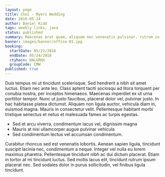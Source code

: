 ```yaml
---
layout: page
title: Choi - Myers Wedding
date: 2016-05-24
author: Daniel Kidd
tags: weekly links, java
status: published
summary: Maecenas erat quam, aliquam nec venenatis pulvinar, rutrum in sapien.
banner: images/banner/office-01.jpg
booking:
  startDate: 05/22/2018
  endDate: 05/24/2018
  ctyhocn: BALGRHX
  groupCode: CMW
published: true
---
```

Duis tempus mi ut tincidunt scelerisque. Sed hendrerit a nibh sit amet luctus. Etiam nec ante leo. Class aptent taciti sociosqu ad litora torquent per conubia nostra, per inceptos himenaeos. Maecenas imperdiet ex ut urna porttitor tempor. Nunc ut justo faucibus, placerat dolor vel, pulvinar justo. In hac habitasse platea dictumst. Aliquam non ligula auctor, vehicula diam in, euismod magna. Mauris in consectetur velit. Pellentesque habitant morbi tristique senectus et netus et malesuada fames ac turpis egestas.

* Sed et arcu viverra, condimentum lacus vel, dignissim magna
* Mauris at nisi ullamcorper augue pulvinar vehicula
* Sed condimentum lectus vel accumsan condimentum.

Curabitur rhoncus sed est venenatis lobortis. Aenean sapien ligula, tincidunt suscipit lacinia nec, condimentum a neque. Integer vel nulla eu lorem maximus pharetra. Pellentesque tincidunt nibh ac dui dictum placerat. Etiam in tortor at mi tincidunt luctus. Sed mollis lacus elit, tincidunt rutrum ipsum placerat nec. Sed sodales dolor in purus sollicitudin, vel finibus ligula tincidunt.
